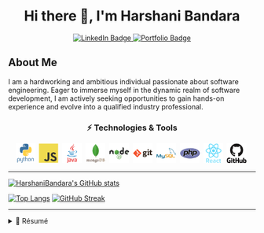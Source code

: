 <h1 align="center">
    Hi there 👋, I'm Harshani Bandara
</h1>
<div id="badges" align="center">
  <a href="https://www.linkedin.com/in/harshani-bandara/">
    <img src="https://img.shields.io/badge/LinkedIn-blue?style=for-the-badge&logo=linkedin&logoColor=white" alt="LinkedIn Badge"/>
  </a>
  <a href="https://harshani-bandara-portfolio.vercel.app/">
    <img src = "https://img.shields.io/badge/Portfolio-255E63?style=for-the-badge&logo=About.me&logoColor=white" alt="Portfolio Badge"/>
  </a>
</div>


## About Me
I am a hardworking and ambitious individual passionate about software engineering. 
Eager to immerse myself in the dynamic realm of software development, 
I am actively seeking opportunities to gain hands-on experience and evolve into a qualified industry professional. 

<h3 align="center">
    ⚡ Technologies & Tools
</h3>

<p align="center">
    <img src="https://github.com/devicons/devicon/blob/master/icons/python/python-original-wordmark.svg" title="Python" alt="Python" width="40" height="40"/>&nbsp;
    <img src="https://github.com/devicons/devicon/blob/master/icons/javascript/javascript-original.svg" title="JavaScript" alt="JavaScript" width="40" height="40"/>&nbsp;
    <img src="https://github.com/devicons/devicon/blob/master/icons/java/java-original-wordmark.svg" title="Java" alt="Java" width="40" height="40"/>&nbsp;
    <img src="https://github.com/devicons/devicon/blob/master/icons/mongodb/mongodb-original-wordmark.svg" title="MongoDB" alt="MongoDB" width="40" height="40"/>&nbsp;
    <img src="https://github.com/devicons/devicon/blob/master/icons/nodejs/nodejs-original-wordmark.svg" title="NodeJS" alt="NodeJS" width="40" height="40"/>&nbsp;
    <img src="https://github.com/devicons/devicon/blob/master/icons/git/git-original-wordmark.svg" title="Git" **alt="Git" width="40" height="40"/>&nbsp;
    <img src="https://github.com/devicons/devicon/blob/master/icons/mysql/mysql-original-wordmark.svg" title="MySQL"  alt="MySQL" width="40" height="40"/>&nbsp;
    <img src="https://github.com/devicons/devicon/blob/master/icons/php/php-original.svg" title="PHP"  alt="PHP" width="40" height="40"/>&nbsp;
    <img src="https://github.com/devicons/devicon/blob/master/icons/react/react-original-wordmark.svg" title="React" alt="React" width="40" height="40"/>&nbsp;
    <img src="https://github.com/devicons/devicon/blob/master/icons/github/github-original-wordmark.svg" title="GitHub" alt="GitHub" width="40" height="40"/>&nbsp;
</p>

---

<p align="center">

[![HarshaniBandara's GitHub stats](https://github-readme-stats.vercel.app/api?username=HarshaniBandara&theme=vision-friendly-dark)](https://github.com/HarshaniBandara/github-readme-stats)

[![Top Langs](https://github-readme-stats.vercel.app/api/top-langs/?username=HarshaniBandara&layout=compact&theme=vision-friendly-dark)](https://github.com/HarshaniBandara/github-readme-stats)
[![GitHub Streak](http://github-readme-streak-stats.herokuapp.com?user=HarshaniBandara)](https://git.io/streak-stats)
</p>

---

<details>
<summary>📃 Résumé</summary>

## Projects

<!--
<img align="right" src="https://img.shields.io/badge/MySQL-005C84?logo=mysql&logoColor=white" />
<img align="right" src="https://img.shields.io/badge/Symfony-000000?logo=Symfony&logoColor=white" />
<img align="right" src="https://img.shields.io/badge/PHP-777BB4?logo=php&logoColor=white" />
-->

- 👨‍💻 <a href="https://github.com/Constraint-Based-Roster-Schedule/Roster-Scheduler.git">Constrained based roster sheduler</a>\
📅 2022 (Ongoing)\
📍 Semester 5 Software Engineering Group Project

<!--
<img align="right" src="https://img.shields.io/badge/MySQL-005C84?logo=mysql&logoColor=white" />
<img align="right" src="https://img.shields.io/badge/PHP-777BB4?logo=php&logoColor=white" />
-->



- 👨‍💻 <a href="https://github.com/ShihanVidulanka/Airline-Reservation-System.git">Airline Reservation System System</a>\
📅 2022\
📍 Semester 4 Database Management Systems Group Project

<!--
<img align="right" src="https://img.shields.io/badge/C%2B%2B-00599C?logo=c%2B%2B&logoColor=white" />
<img align="right" src="https://img.shields.io/badge/Qt-41CD52?logo=Qt&logoColor=white" />
-->


- 👨‍💻 <a href="https://github.com/Sathira443/Programming-Challenge-2-Project.git">Driver Assistant System</a>\
📅 2022\ 
📍 Semester 4 Programming Challenge Group Project


- 👨‍💻 <a href="https://github.com/BimsaraBodaragama/online-banking-sys.git">Online Banking System</a>\
📅 2021\
📍 Semester 4 Software Engineering Group Project

<!--
<img align="right" src="https://img.shields.io/badge/MySQL-005C84?logo=mysql&logoColor=white" />
<img align="right" src="https://img.shields.io/badge/PHP-777BB4?logo=php&logoColor=white" />
-->


- 👨‍💻 <a href="https://github.com/SahanDC/ChildCare.git">Child Care Management System during COVID 19</a>\
📅 2021\
📍 Semester 3 Object Oriented Software Development Group Project

<!--
<img align="right" src="https://img.shields.io/badge/MySQL-005C84?logo=mysql&logoColor=white" />
<img align="right" src="https://img.shields.io/badge/PHP-777BB4?logo=php&logoColor=white" />
-->
</details>
